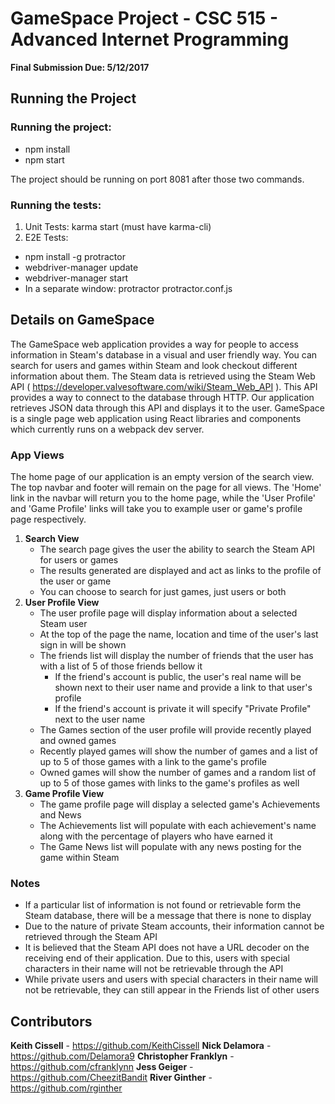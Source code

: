 # GameSpace Project - CSC 515 - Advanced Internet Programming #
**Final Submission Due: 5/12/2017**

## Running the Project ##
### Running the project:
 - npm install
 - npm start

The project should be running on port 8081 after those two commands.

### Running the tests:
 1. Unit Tests: karma start (must have karma-cli)
 2. E2E Tests:
   - npm install -g protractor
   - webdriver-manager update
   - webdriver-manager start
   - In a separate window: protractor protractor.conf.js

## Details on GameSpace ##
The GameSpace web application provides a way for people to access information in Steam's database in a visual and user friendly way. You can search for users and games within Steam and look checkout different information about them. The Steam data is retrieved using the Steam Web API ( https://developer.valvesoftware.com/wiki/Steam_Web_API ). This API provides a way to connect to the database through HTTP. Our application retrieves JSON data through this API and displays it to the user. GameSpace is a single page web application using React libraries and components which currently runs on a webpack dev server.

### App Views
The home page of our application is an empty version of the search view. The top navbar and footer will remain on the page for all views.
The 'Home' link in the navbar will return you to the home page, while the 'User Profile' and 'Game Profile' links will take you to example
user or game's profile page respectively.

1. __Search View__
    - The search page gives the user the ability to search the Steam API for users or games
    - The results generated are displayed and act as links to the profile of the user or game
    - You can choose to search for just games, just users or both
2. __User Profile View__
    - The user profile page will display information about a selected Steam user
    - At the top of the page the name, location and time of the user's last sign in will be shown
    - The friends list will display the number of friends that the user has with a list of 5 of those friends bellow it
      - If the friend's account is public, the user's real name will be shown next to their user name and provide a link to that user's profile
      - If the friend's account is private it will specify "Private Profile" next to the user name
    - The Games section of the user profile will provide recently played and owned games
    - Recently played games will show the number of games and a list of up to 5 of those games with a link to the game's profile
    - Owned games will show the number of games and a random list of up to 5 of those games with links to the game's profiles as well
3. __Game Profile View__
    - The game profile page will display a selected game's Achievements and News
    - The Achievements list will populate with each achievement's name along with the percentage of players who have earned it
    - The Game News list will populate with any news posting for the game within Steam

### Notes
  - If a particular list of information is not found or retrievable form the Steam database, there will be a message that there is none to display
  - Due to the nature of private Steam accounts, their information cannot be retrieved through the Steam API
  - It is believed that the Steam API does not have a URL decoder on the receiving end of their application. Due to this, users with special characters in their name will not be retrievable through the API
  - While private users and users with special characters in their name will not be retrievable, they can still appear in the Friends list of other users

## Contributors
__Keith Cissell__ -         https://github.com/KeithCissell
__Nick Delamora__ -         https://github.com/Delamora9
__Christopher Franklyn__ -  https://github.com/cfranklynn
__Jess Geiger__ -           https://github.com/CheezitBandit
__River Ginther__ -         https://github.com/rginther
